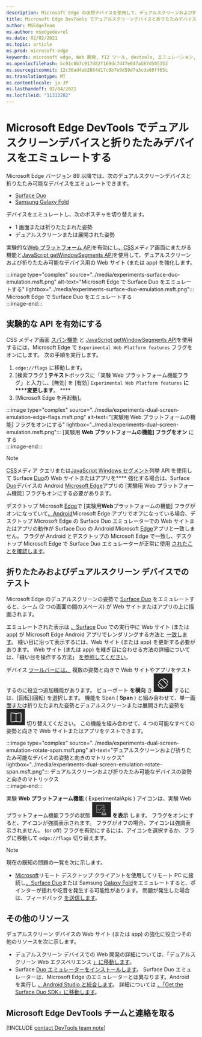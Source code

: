 ```yaml
---
description: Microsoft Edge の仮想デバイスを使用して、デュアルスクリーンおよび折りたたみ可能なデバイス用の Web サイトを強化します。
title: Microsoft Edge DevTools でデュアルスクリーンデバイスと折りたたみデバイスをエミュレートする
author: MSEdgeTeam
ms.author: msedgedevrel
ms.date: 02/02/2021
ms.topic: article
ms.prod: microsoft-edge
keywords: microsoft edge, Web 開発, f12 ツール, devtools, エミュレーション, デバイス, シミュレーション, モバイル, デュアルスクリーン, 折りたたみ式, Surface Duo, Samsung Galaxy Fold
ms.openlocfilehash: bc91c0b7c917d82f169dc7d47e047a587d505353
ms.sourcegitcommit: 12c30ad4ab2664d17c9b7e9d59d7a3cda60ff65c
ms.translationtype: MT
ms.contentlocale: ja-JP
ms.lasthandoff: 02/04/2021
ms.locfileid: "11313282"
---
```

# Microsoft Edge DevTools でデュアルスクリーンデバイスと折りたたみデバイスをエミュレートする  

Microsoft Edge バージョン 89 以降では、次のデュアルスクリーンデバイスと折りたたみ可能なデバイスをエミュレートできます。  

*   [Surface Duo][SurfaceDevicesDuo]  
*   [Samsung Galaxy Fold][SamsungMobileGalaxyFold]  
    
デバイスをエミュレートし、次のポスチャを切り替えます。  

*   1 画面または折りたたまれた姿勢  
*   デュアルスクリーンまたは展開された姿勢  
    
実験的な[Web プラットフォーム API](#turn-on-experimental-apis)を有効にし[、CSS][DualScreenDocsCssMedia]メディア画面にまたがる機能と[JavaScript getWindowSegments API][DualScreenDocsJSAPI]を使用して、デュアルスクリーンおよび折りたたみ可能なデバイス用の Web サイト \(または app\) を強化します。  

:::image type="complex" source="../media/experiments-surface-duo-emulation.msft.png" alt-text="Microsoft Edge で Surface Duo をエミュレートする" lightbox="../media/experiments-surface-duo-emulation.msft.png":::  
   Microsoft Edge で Surface Duo をエミュレートする  
:::image-end:::  

## 実験的な API を有効にする  

CSS メディア画面 [スパン機能][DualScreenDocsCssMedia] と [JavaScript getWindowSegments API][DualScreenDocsJSAPI]を使用するには、Microsoft Edge で `Experimental Web Platform features` フラグをオンにします。  次の手順を実行します。  

1.  `edge://flags` に移動します。  
1.  [検索フラグ **] テキスト**ボックスに「実験 Web プラットフォーム機能フラグ」と入力し、[無効] を [有効] `Experimental Web Platform features` **に****変更します**。 ****  
1.  [Microsoft Edge を再起動]。  
    
:::image type="complex" source="../media/experiments-dual-screen-emulation-edge-flags.msft.png" alt-text="[実験用 Web プラットフォームの機能] フラグをオンにする" lightbox="../media/experiments-dual-screen-emulation.msft.png":::
   [実験用 **Web プラットフォームの機能] フラグをオン** にする  
:::image-end:::  

> [!NOTE]
> [CSS][DualScreenDocsCssMedia]メディア クエリまたは[JavaScript Windows セグメント][DualScreenDocsJSAPI]列挙 API を使用して Surface [Duo][SurfaceDevicesDuo]の Web サイトまたはアプリを**** 強化する場合は、Surface [Duo][SurfaceDevicesDuo]デバイスの Android [Microsoft Edge][GooglePlayMicrosoftEdge]アプリの [実験用 Web プラットフォーム機能] フラグもオンにする必要があります。  
> 
> [][SurfaceDevicesDuo]デスクトップ Microsoft [Edge][MicrosoftEdge]で [実験用**Web**プラットフォームの機能] フラグがオンになっていて[、Android][GooglePlayMicrosoftEdge]Microsoft Edge アプリでオフになっている場合、デスクトップ Microsoft Edge の Surface Duo エミュレーターでの Web サイトまたはアプリの動作が Surface Duo の Android Microsoft [Edge][GooglePlayMicrosoftEdge]アプリと一致しません。  フラグが Android とデスクトップの Microsoft Edge で一致し、デスクトップ Microsoft Edge で Surface Duo エミュレーターが正常に使用 [されたことを確認します][MicrosoftEdge]。  

## 折りたたみおよびデュアルスクリーン デバイスでのテスト  

Microsoft Edge のデュアルスクリーンの姿勢で [Surface Duo][SurfaceDevicesDuo] をエミュレートすると、シーム \(2 つの画面の間のスペース\) が Web サイトまたはアプリの上に描画されます。  

エミュレートされた表示は [、Surface][GooglePlayMicrosoftEdge] Duo での実行中に Web サイト \(または app\) が Microsoft Edge Android アプリでレンダリングする方法と [一致します][SurfaceDevicesDuo]。  縫い目に沿って表示するには、Web サイト \(または app\) を更新する必要があります。  Web サイト \(または app\) を継ぎ目に合わせる方法の詳細については、「縫い目を操作する方法」 [を参照してください][DualScreenIntroductionHowWorkSeam]。  

デバイス [ツールバーには、][DevtoolsDeviceModeIndexSimulateMobileViewport] 複数の姿勢と向きで Web サイトやアプリをテストするのに役立つ追加機能があります。  ビューポート **を横向** き ![ に回転 ](../media/rotate-dark-icon.msft.png) するには、[回転]\(回転\) を選択します。 機能を Span \( **Span** \) と組み合わせて、単一画面または折りたたまれた姿勢とデュアルスクリーンまたは展開された姿勢を ![ ](../media/span-dark-icon.msft.png) 切り替えてください。  この機能を組み合わせて、4 つの可能なすべての姿勢と向きで Web サイトまたはアプリをテストできます。  

:::image type="complex" source="../media/experiments-dual-screen-emulation-rotate-span.msft.png" alt-text="デュアルスクリーンおよび折りたたみ可能なデバイスの姿勢と向きのマトリックス" lightbox="../media/experiments-dual-screen-emulation-rotate-span.msft.png":::
   デュアルスクリーンおよび折りたたみ可能なデバイスの姿勢と向きのマトリックス  
:::image-end:::  

実験 **Web プラットフォーム機能** \( ExperimentalApis \) アイコンは、実験 Web プラットフォーム機能フラグの状態 ![ ](../media/experimental-apis-dark-icon.msft.png) **を表示** します。  フラグをオンにすると、アイコンが強調表示されます。  フラグがオフの場合、アイコンは強調表示されません。  \(or off\) フラグを有効にするには、アイコンを選択するか、フラグに移動して `edge://flags` 切り替えます。  

> [!NOTE]
> 現在の既知の問題の一覧を次に示します。  
> 
> *   [Microsoft][RemoteDesktopClientDocs]リモート デスクトップ クライアントを使用してリモート PC に接続し[、Surface Duo][SurfaceDevicesDuo]または Samsung [Galaxy Fold][SamsungMobileGalaxyFold]をエミュレートすると、ポインターが揺れや吃音を発生する可能性があります。  問題が発生した場合は、フィードバック [を送信します](#getting-in-touch-with-the-microsoft-edge-devtools-team)。  

## その他のリソース  

デュアルスクリーン デバイスの Web サイト \(または app\) の強化に役立つその他のリソースを次に示します。  

*   デュアルスクリーン デバイスでの Web 開発の詳細については、「デュアルスクリーン Web エクスペリエンス [」に移動します][DualScreenWebIndex]。  
*   Surface [Duo エミュレーターをインストールします][DualScreenAndroidUseEmulator]。  Surface Duo エミュレーターは、Microsoft Edge のエミュレーターとは異なります。Android を実行し [、Android Studio と統合します][AndroidDeveloperStudio]。  詳細については [、「Get the Surface Duo SDK」に移動します][DualScreenAndroidGetDuoSdk]。  

## Microsoft Edge DevTools チームと連絡を取る  

[!INCLUDE [contact DevTools team note](../includes/contact-devtools-team-note.md)]  

<!-- links -->  

[DevtoolsDeviceModeIndexSimulateMobileViewport]: ../device-mode/index.md#simulate-a-mobile-viewport "Microsoft Edge DevTools アプリケーションでデバイス モードでモバイル デバイスをシミュレート|Microsoft Edge"  

[DualScreenWebIndex]: /dual-screen/web/index "デュアルスクリーン Web エクスペリエンス|Microsoft Docs"  
[DualScreenAndroidGetDuoSdk]: /dual-screen/android/get-duo-sdk "Surface Duo エミュレーターの|Microsoft Docs"  
[DualScreenIntroductionHowWorkSeam]: /dual-screen/introduction#how-to-work-with-the-seam "シームを処理する方法 - デュアルスクリーン デバイスの概要 | Microsoft Docs"  
[DualScreenAndroidUseEmulator]: /dual-screen/android/use-emulator "Surface Duo エミュレーターを使用|Microsoft Docs"  
[DualScreenDocsCssMedia]: /dual-screen/web/css-media-spanning "デュアルスクリーン検出のための CSS メディアのスクリーンスパニング機能 | Microsoft Docs"  
[DualScreenDocsJSAPI]: /dual-screen/web/javascript-getwindowsegments "デュアルスクリーン デバイスのための getWindowSegments JavaScript API | Microsoft Docs"  

[RemoteDesktopClientDocs]: /windows-server/remote/remote-desktop-services/clients/remote-desktop-clients "リモート デスクトップ クライアントの|Microsoft Docs"

[MicrosoftEdge]: https://www.microsoft.com/edge "Microsoft Edge"  

[SurfaceDevicesDuo]: https://www.microsoft.com/surface/devices/surface-duo "Surface Duo |Microsoft Surface"  

[AndroidDeveloperStudio]: https://developer.android.com/studio/ "Android Studio"  

[GooglePlayMicrosoftEdge]: https://play.google.com/store/apps/details?id=com.microsoft.emmx "Microsoft Edge |Google Play"  

[SamsungMobileGalaxyFold]: https://www.samsung.com/mobile/galaxy-fold/ "Galaxy Fold |Samsung"  
